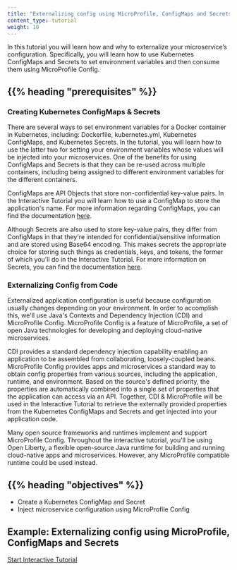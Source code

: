```yaml
---
title: "Externalizing config using MicroProfile, ConfigMaps and Secrets"
content_type: tutorial
weight: 10
---
```


<!-- overview -->

In this tutorial you will learn how and why to externalize your microservice’s configuration.
Specifically, you will learn how to use Kubernetes ConfigMaps and Secrets to set environment
variables and then consume them using MicroProfile Config.


## {{% heading "prerequisites" %}}

### Creating Kubernetes ConfigMaps & Secrets

There are several ways to set environment variables for a Docker container in Kubernetes,
including: Dockerfile, kubernetes.yml, Kubernetes ConfigMaps, and Kubernetes Secrets.  In the
tutorial, you will learn how to use the latter two for setting your environment variables whose
values will be injected into your microservices.  One of the benefits for using ConfigMaps and
Secrets is that they can be re-used across multiple containers, including being assigned to
different environment variables for the different containers.

ConfigMaps are API Objects that store non-confidential key-value pairs.  In the Interactive
Tutorial you will learn how to use a ConfigMap to store the application's name.  For more
information regarding ConfigMaps, you can find the documentation
[here](/docs/kubernetes/en/tasks/configure-pod-container/configure-pod-configmap/).

Although Secrets are also used to store key-value pairs, they differ from ConfigMaps in that
they're intended for confidential/sensitive information and are stored using Base64 encoding.
This makes secrets the appropriate choice for storing such things as credentials, keys, and
tokens, the former of which you'll do in the Interactive Tutorial.  For more information on
Secrets, you can find the documentation [here](/docs/kubernetes/en/concepts/configuration/secret/).


### Externalizing Config from Code

Externalized application configuration is useful because configuration usually changes depending
on your environment.  In order to accomplish this, we'll use Java's Contexts and Dependency
Injection (CDI) and MicroProfile Config. MicroProfile Config is a feature of MicroProfile, a set
of open Java technologies for developing and deploying cloud-native microservices.

CDI provides a standard dependency injection capability enabling an application to be assembled
from collaborating, loosely-coupled beans.  MicroProfile Config provides apps and microservices a
standard way to obtain config properties from various sources, including the application, runtime,
and environment.  Based on the source's defined priority, the properties are automatically
combined into a single set of properties that the application can access via an API.  Together,
CDI & MicroProfile will be used in the Interactive Tutorial to retrieve the externally provided
properties from the Kubernetes ConfigMaps and Secrets and get injected into your application code.

Many open source frameworks and runtimes implement and support MicroProfile Config.  Throughout
the interactive tutorial, you'll be using Open Liberty, a flexible open-source Java runtime for
building and running cloud-native apps and microservices.  However, any MicroProfile compatible
runtime could be used instead. 


## {{% heading "objectives" %}}

* Create a Kubernetes ConfigMap and Secret
* Inject microservice configuration using MicroProfile Config
  
<!-- lessoncontent -->

## Example: Externalizing config using MicroProfile, ConfigMaps and Secrets

[Start Interactive Tutorial](/docs/kubernetes/en/tutorials/configuration/configure-java-microservice/configure-java-microservice-interactive/) 

